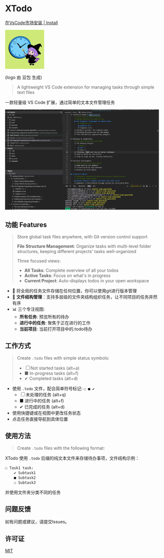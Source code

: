 # XTodo

[在VsCode市场安装 | Install](https://marketplace.visualstudio.com/items?itemName=meteorOSS.xtodo)

![logo](https://github.com/meteorOSS/xtodo/raw/master/resources/logo.png)

(logo 由 豆包 生成)

> A lightweight VS Code extension for managing tasks through simple text files

一款轻量级 VS Code 扩展，通过简单的文本文件管理任务

![desc](https://github.com/meteorOSS/xtodo/raw/master/resources/desc.png)

## 功能 Features

> Store global task files anywhere, with Git version control support
>
> **File Structure Management**: Organize tasks with multi-level folder structures, keeping different projects' tasks well-organized
>
> Three focused views:
>
> - **All Tasks**: Complete overview of all your todos
> - **Active Tasks**: Focus on what's in progress
> - **Current Project**: Auto-displays todos in your open workspace

- 📁 将全局的任务文件存储在任何位置，你可以使用git进行版本管理
- 📁 **文件结构管理**：支持多层级的文件夹结构组织任务，让不同项目的任务井然有序
- 📊 三个专注视图:
  - **所有任务**: 预览所有的待办
  - **进行中的任务**: 聚焦于正在进行的工作
  - **当前项目**: 当前打开项目中的.todo待办

## 工作方式 

> Create `.todo` files with simple status symbols:
>
> - ☐ Not started tasks (alt+a)
> - ■ In-progress tasks (alt+f)
> - ✔ Completed tasks (alt+d)

- 使用 `.todo` 文件，配合简单符号标记: `☐ ■ ✔`
  - ☐ 未处理的任务 (alt+q)
  - ■ 进行中的任务 (alt+f)
  - ✔ 已完成的任务 (alt+d)
- 使用快捷键或在视图中更改任务状态
- 点击任务直接导航到具体位置

## 使用方法

> Create `.todo` files with the following format:

XTodo 使用 `.todo` 后缀的纯文本文件来存储待办事项，文件结构示例：

```
☐ Task1 task:
    ✔ Subtask1
    ■ Subtask2
    ☐ Subtask3
```

并使用文件夹分类不同的任务

## 问题反馈

如有问题或建议，请提交Issues。

## 许可证

[MIT](LICENSE)

